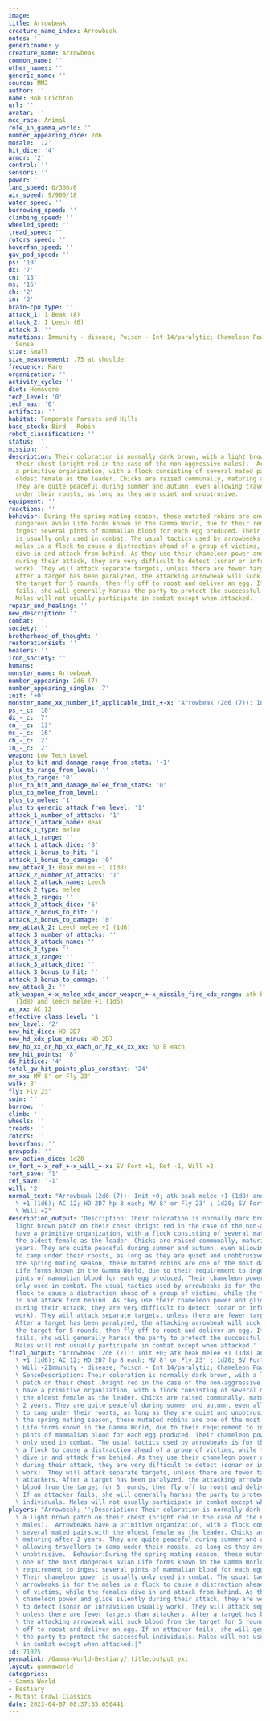 ```yaml
---
image: 
title: Arrowbeak
creature_name_index: Arrowbeak
notes: ''
genericname: y
creature_name: Arrowbeak
common_name: ''
other_names: ''
generic_name: ''
source: MM2
author: ''
name: Bob Crichton
url: ''
avatar: ''
mcc_race: Animal
role_in_gamma_world: ''
number_appearing_dice: 2d6
morale: '12'
hit_dice: '4'
armor: '2'
control: ''
sensors: ''
power: ''
land_speed: 0/300/6
air_speed: 9/900/18
water_speed: ''
burrowing_speed: ''
climbing_speed: ''
wheeled_speed: ''
tread_speed: ''
rotors_speed: ''
hoverfan_speed: ''
gav_pod_speed: ''
ps: '10'
dx: '7'
cn: '13'
ms: '16'
ch: '2'
in: '2'
brain-cpu type: ''
attack_1: 1 Beak (8)
attack_2: 1 Leech (6)
attack_3: ''
mutations: Immunity - disease; Poison - Int 14/paralytic; Chameleon Powers; Directional
  Sense
size: Small
size_measurement: .75 at shoulder
frequency: Rare
organization: ''
activity_cycle: ''
diet: Hemovore
tech_level: '0'
tech_max: '0'
artifacts: ''
habitat: Temperate Forests and Hills
base_stock: Bird - Robin
robot_classification: ''
status: ''
mission: ''
description: Their coloration is normally dark brown, with a light brown patch on
  their chest (bright red in the case of the non-aggressive males).  Arrowbeaks have
  a primitive organization, with a flock consisting of several mated pairs,with the
  oldest female as the leader. Chicks are raised communally, maturing after 2 years.
  They are quite peaceful during summer and autumn, even allowing travellers to camp
  under their roosts, as long as they are quiet and unobtrusive.
equipment: ''
reactions: ''
behavior: During the spring mating season, these mutated robins are one of the most
  dangerous avian Life forms known in the Gamma World, due to their requirement to
  ingest several pints of mammalian blood for each egg produced. Their chameleon power
  is usually only used in combat. The usual tactics used by arrowbeaks is for the
  males in a flock to cause a distraction ahead of a group of victims, while the females
  dive in and attack from behind. As they use their chameleon power and glide silently
  during their attack, they are very difficult to detect (sonar or infravision usually
  work). They will attack separate targets, unless there are fewer targets than attackers.
  After a target has been paralyzed, the attacking arrowbeak will suck blood from
  the target for 5 rounds, then fly off to roost and deliver an egg. If an attacker
  fails, she will generally harass the party to protect the successful individuals.
  Males will not usually participate in combat except when attacked.
repair_and_healing: ''
new_description: ''
combat: ''
society: ''
brotherhood_of_thought: ''
restorationsist: ''
healers: ''
iron_society: ''
humans: ''
monster_name: Arrowbeak
number_appearing: 2d6 (7)
number_appearing_single: '7'
init: '+0'
monster_name_xx_number_if_applicable_init_+-x: 'Arrowbeak (2d6 (7)): Init +0'
ps_-_c: '10'
dx_-_c: '7'
cn_-_c: '13'
ms_-_c: '16'
ch_-_c: '2'
in_-_c: '2'
weapon: Low Tech Level
plus_to_hit_and_damage_range_from_stats: '-1'
plus_to_range_from_level: ''
plus_to_range: '0'
plus_to_hit_and_damage_melee_from_stats: '0'
plus_to_melee_from_level: ''
plus_to_melee: '1'
plus_to_generic_attack_from_level: '1'
attack_1_number_of_attacks: '1'
attack_1_attack_name: Beak
attack_1_type: melee
attack_1_range: ''
attack_1_attack_dice: '8'
attack_1_bonus_to_hit: '1'
attack_1_bonus_to_damage: '0'
new_attack_1: Beak melee +1 (1d8)
attack_2_number_of_attacks: '1'
attack_2_attack_name: Leech
attack_2_type: melee
attack_2_range: ''
attack_2_attack_dice: '6'
attack_2_bonus_to_hit: '1'
attack_2_bonus_to_damage: '0'
new_attack_2: Leech melee +1 (1d6)
attack_3_number_of_attacks: ''
attack_3_attack_name: ''
attack_3_type: ''
attack_3_range: ''
attack_3_attack_dice: ''
attack_3_bonus_to_hit: ''
attack_3_bonus_to_damage: ''
new_attack_3: ''
atk_weapon_+-x_melee_xdx_andor_weapon_+-x_missile_fire_xdx_range: atk beak melee +1
  (1d8) and leech melee +1 (1d6)
ac_xx: AC 12
effective_class_level: '1'
new_level: '2'
new_hit_dice: HD 2D7
new_hd_xdx_plus_minus: HD 2D7
new_hp_xx_or_hp_xx_each_or_hp_xx_xx_xx: hp 8 each
new_hit_points: '8'
d6_hitdice: '4'
total_gw_hit_points_plus_constant: '24'
mv_xx: MV 8' or Fly 23'
walk: 8'
fly: Fly 23'
swim: ''
burrow: ''
climb: ''
wheels: ''
treads: ''
rotors: ''
hoverfans: ''
gravpods: ''
new_action_dice: 1d20
sv_fort_+-x_ref_+-x_will_+-x: SV Fort +1, Ref -1, Will +2
fort_save: '1'
ref_save: '-1'
will: '2'
normal_text: "Arrowbeak (2d6 (7)): Init +0; atk beak melee +1 (1d8) and leech melee\
  \ +1 (1d6); AC 12; HD 2D7 hp 8 each; MV 8' or Fly 23' ; 1d20; SV Fort +1, Ref -1,\
  \ Will +2"
description_output: 'Description: Their coloration is normally dark brown, with a
  light brown patch on their chest (bright red in the case of the non-aggressive males).  Arrowbeaks
  have a primitive organization, with a flock consisting of several mated pairs,with
  the oldest female as the leader. Chicks are raised communally, maturing after 2
  years. They are quite peaceful during summer and autumn, even allowing travellers
  to camp under their roosts, as long as they are quiet and unobtrusive.  Behavior:During
  the spring mating season, these mutated robins are one of the most dangerous avian
  Life forms known in the Gamma World, due to their requirement to ingest several
  pints of mammalian blood for each egg produced. Their chameleon power is usually
  only used in combat. The usual tactics used by arrowbeaks is for the males in a
  flock to cause a distraction ahead of a group of victims, while the females dive
  in and attack from behind. As they use their chameleon power and glide silently
  during their attack, they are very difficult to detect (sonar or infravision usually
  work). They will attack separate targets, unless there are fewer targets than attackers.
  After a target has been paralyzed, the attacking arrowbeak will suck blood from
  the target for 5 rounds, then fly off to roost and deliver an egg. If an attacker
  fails, she will generally harass the party to protect the successful individuals.
  Males will not usually participate in combat except when attacked.'
final_output: "Arrowbeak (2d6 (7)): Init +0; atk beak melee +1 (1d8) and leech melee\
  \ +1 (1d6); AC 12; HD 2D7 hp 8 each; MV 8' or Fly 23' ; 1d20; SV Fort +1, Ref -1,\
  \ Will +2Immunity - disease; Poison - Int 14/paralytic; Chameleon Powers; Directional\
  \ SenseDescription: Their coloration is normally dark brown, with a light brown\
  \ patch on their chest (bright red in the case of the non-aggressive males).  Arrowbeaks\
  \ have a primitive organization, with a flock consisting of several mated pairs,with\
  \ the oldest female as the leader. Chicks are raised communally, maturing after\
  \ 2 years. They are quite peaceful during summer and autumn, even allowing travellers\
  \ to camp under their roosts, as long as they are quiet and unobtrusive.  Behavior:During\
  \ the spring mating season, these mutated robins are one of the most dangerous avian\
  \ Life forms known in the Gamma World, due to their requirement to ingest several\
  \ pints of mammalian blood for each egg produced. Their chameleon power is usually\
  \ only used in combat. The usual tactics used by arrowbeaks is for the males in\
  \ a flock to cause a distraction ahead of a group of victims, while the females\
  \ dive in and attack from behind. As they use their chameleon power and glide silently\
  \ during their attack, they are very difficult to detect (sonar or infravision usually\
  \ work). They will attack separate targets, unless there are fewer targets than\
  \ attackers. After a target has been paralyzed, the attacking arrowbeak will suck\
  \ blood from the target for 5 rounds, then fly off to roost and deliver an egg.\
  \ If an attacker fails, she will generally harass the party to protect the successful\
  \ individuals. Males will not usually participate in combat except when attacked."
players: "Arrowbeak; '';Description: Their coloration is normally dark brown, with\
  \ a light brown patch on their chest (bright red in the case of the non-aggressive\
  \ males).  Arrowbeaks have a primitive organization, with a flock consisting of\
  \ several mated pairs,with the oldest female as the leader. Chicks are raised communally,\
  \ maturing after 2 years. They are quite peaceful during summer and autumn, even\
  \ allowing travellers to camp under their roosts, as long as they are quiet and\
  \ unobtrusive.  Behavior:During the spring mating season, these mutated robins are\
  \ one of the most dangerous avian Life forms known in the Gamma World, due to their\
  \ requirement to ingest several pints of mammalian blood for each egg produced.\
  \ Their chameleon power is usually only used in combat. The usual tactics used by\
  \ arrowbeaks is for the males in a flock to cause a distraction ahead of a group\
  \ of victims, while the females dive in and attack from behind. As they use their\
  \ chameleon power and glide silently during their attack, they are very difficult\
  \ to detect (sonar or infravision usually work). They will attack separate targets,\
  \ unless there are fewer targets than attackers. After a target has been paralyzed,\
  \ the attacking arrowbeak will suck blood from the target for 5 rounds, then fly\
  \ off to roost and deliver an egg. If an attacker fails, she will generally harass\
  \ the party to protect the successful individuals. Males will not usually participate\
  \ in combat except when attacked.|"
id: 71025
permalink: /Gamma-World-Bestiary/:title:output_ext
layout: gammaworld
categories:
- Gamma World
- Bestiary
- Mutant Crawl Classics
date: 2023-04-07 08:37:35.650441
---
```

